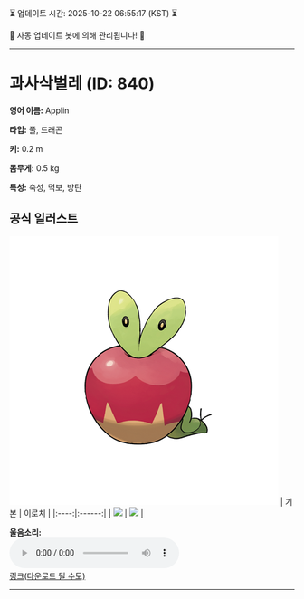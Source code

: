 
⏳ 업데이트 시간: 2025-10-22 06:55:17 (KST) ⏳

🤖 자동 업데이트 봇에 의해 관리됩니다! 🤖

---

# 과사삭벌레 (ID: 840)
**영어 이름:** Applin

**타입:** 풀, 드래곤

**키:** 0.2 m

**몸무게:** 0.5 kg

**특성:** 숙성, 먹보, 방탄

## 공식 일러스트
![](https://raw.githubusercontent.com/PokeAPI/sprites/master/sprites/pokemon/other/official-artwork/840.png)
| 기본 | 이로치 |
|:----:|:------:|
| <img src="http://play.pokemonshowdown.com/sprites/ani/applin.gif" width="200"> | <img src="http://play.pokemonshowdown.com/sprites/ani-shiny/applin.gif" width="200"> |

**울음소리:**<br><audio controls src="https://raw.githubusercontent.com/PokeAPI/cries/main/cries/pokemon/latest/840.ogg"></audio><br> [링크(다운로드 될 수도)](https://raw.githubusercontent.com/PokeAPI/cries/main/cries/pokemon/latest/840.ogg)


---
